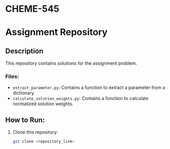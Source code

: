 # CHEME-545

# Assignment Repository

## Description
This repository contains solutions for the assignment problem. 

### Files:
- `extract_parameter.py`: Contains a function to extract a parameter from a dictionary.
- `calculate_solution_weights.py`: Contains a function to calculate normalized solution weights.

## How to Run:
1. Clone this repository:
   ```bash
   git clone <repository_link>

